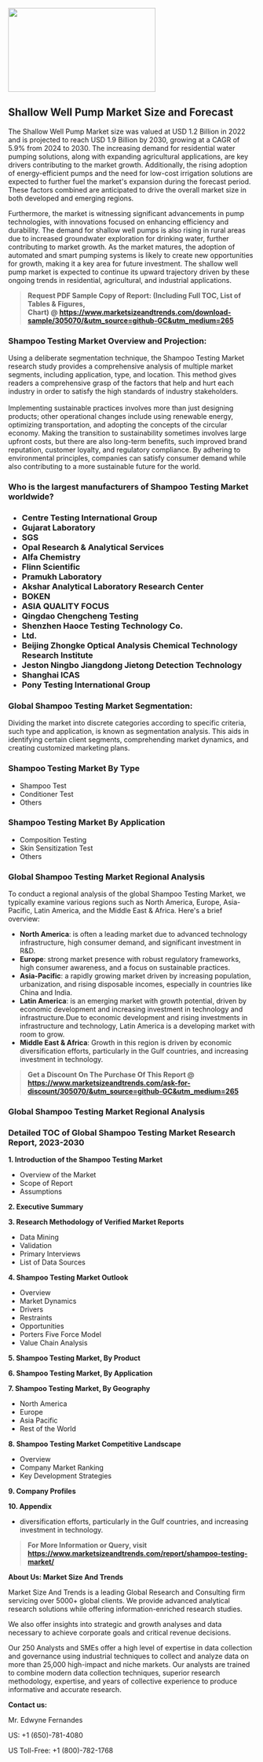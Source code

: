 <p><img class="alignnone size-medium wp-image-20088" src="https://ffe5etoiles.com/wp-content/uploads/2024/12/MST1-300x171.png" alt="" width="300" height="171" /></p><h2>Shallow Well Pump Market Size and Forecast</h2><p>The Shallow Well Pump Market size was valued at USD 1.2 Billion in 2022 and is projected to reach USD 1.9 Billion by 2030, growing at a CAGR of 5.9% from 2024 to 2030. The increasing demand for residential water pumping solutions, along with expanding agricultural applications, are key drivers contributing to the market growth. Additionally, the rising adoption of energy-efficient pumps and the need for low-cost irrigation solutions are expected to further fuel the market's expansion during the forecast period. These factors combined are anticipated to drive the overall market size in both developed and emerging regions.</p><p>Furthermore, the market is witnessing significant advancements in pump technologies, with innovations focused on enhancing efficiency and durability. The demand for shallow well pumps is also rising in rural areas due to increased groundwater exploration for drinking water, further contributing to market growth. As the market matures, the adoption of automated and smart pumping systems is likely to create new opportunities for growth, making it a key area for future investment. The shallow well pump market is expected to continue its upward trajectory driven by these ongoing trends in residential, agricultural, and industrial applications.</p></p><blockquote id="" class=""><strong>Request PDF Sample Copy of Report: (Including Full TOC, List of Tables &amp; Figures, Chart)&nbsp;@&nbsp;<strong><a href="https://www.marketsizeandtrends.com/download-sample/305070/&utm_source=github-GC&utm_medium=265" target="_blank">https://www.marketsizeandtrends.com/download-sample/305070/&utm_source=github-GC&utm_medium=265</a></strong></strong></blockquote><h3 id="" class="">Shampoo Testing Market&nbsp;Overview and Projection:</h3><p id="" class="">Using a deliberate segmentation technique, the Shampoo Testing Market research study provides a comprehensive analysis of multiple market segments, including application, type, and location. This method gives readers a comprehensive grasp of the factors that help and hurt each industry in order to satisfy the high standards of industry stakeholders. <br /> <br />Implementing sustainable practices involves more than just designing products; other operational changes include using renewable energy, optimizing transportation, and adopting the concepts of the circular economy. Making the transition to sustainability sometimes involves large upfront costs, but there are also long-term benefits, such improved brand reputation, customer loyalty, and regulatory compliance. By adhering to environmental principles, companies can satisfy consumer demand while also contributing to a more sustainable future for the world.</p><h3 id="" class="">Who is the largest manufacturers of&nbsp;Shampoo Testing Market worldwide?</h3><h3 class=""><p><ul><li>Centre Testing International Group </li><li> Gujarat Laboratory </li><li> SGS </li><li> Opal Research & Analytical Services </li><li> Alfa Chemistry </li><li> Flinn Scientific </li><li> Pramukh Laboratory </li><li> Akshar Analytical Laboratory Research Center </li><li> BOKEN </li><li> ASIA QUALITY FOCUS </li><li> Qingdao Chengcheng Testing </li><li> Shenzhen Haoce Testing Technology Co. </li><li> Ltd. </li><li> Beijing Zhongke Optical Analysis Chemical Technology Research Institute </li><li> Jeston Ningbo Jiangdong Jietong Detection Technology </li><li> Shanghai ICAS </li><li> Pony Testing International Group</li></ul></p></h3><h3 id="" class="">Global&nbsp;Shampoo Testing Market Segmentation:</h3><p id="" class="">Dividing the market into discrete categories according to specific criteria, such type and application, is known as segmentation analysis. This aids in identifying certain client segments, comprehending market dynamics, and creating customized marketing plans.</p><h3 id="" class="">Shampoo Testing Market&nbsp;By Type</h3><p><p><ul><li>Shampoo Test</li><li> Conditioner Test</li><li> Others</p></li></ul></p></p><h3 id="" class="">Shampoo Testing Market&nbsp;By Application</h3><p class=""><p><ul><li>Composition Testing</li><li> Skin Sensitization Test</li><li> Others</li></ul></p></p><h3 id="" class="">Global Shampoo Testing Market Regional Analysis</h3><p id="" class="">To conduct a regional analysis of the global Shampoo Testing Market, we typically examine various regions such as North America, Europe, Asia-Pacific, Latin America, and the Middle East &amp; Africa. Here's a brief overview:</p><ul><li><strong>North America</strong>: is often a leading market due to advanced technology infrastructure, high consumer demand, and significant investment in R&amp;D.</li><li><strong>Europe</strong>: strong market presence with robust regulatory frameworks, high consumer awareness, and a focus on sustainable practices.</li><li><strong>Asia-Pacific</strong>: a rapidly growing market driven by increasing population, urbanization, and rising disposable incomes, especially in countries like China and India.</li><li><strong>Latin America</strong>: is an emerging market with growth potential, driven by economic development and increasing investment in technology and infrastructure.Due to economic development and rising investments in infrastructure and technology, Latin America is a developing market with room to grow.</li><li><strong>Middle East &amp; Africa</strong>: Growth in this region is driven by economic diversification efforts, particularly in the Gulf countries, and increasing investment in technology.</li></ul><blockquote id="" class=""><strong>Get a Discount On The Purchase Of This Report @ <strong><a href="https://www.marketsizeandtrends.com/ask-for-discount/305070/&utm_source=github-GC&utm_medium=265" target="_blank">https://www.marketsizeandtrends.com/ask-for-discount/305070/&utm_source=github-GC&utm_medium=265</a></strong></strong></blockquote><h3 id="" class="">Global Shampoo Testing Market Regional Analysis</h3><h3 id="" class="">Detailed TOC of Global Shampoo Testing Market Research Report, 2023-2030</h3><p id="" class=""><strong>1. Introduction of the Shampoo Testing Market</strong></p><ul><li>Overview of the Market</li><li>Scope of Report</li><li>Assumptions</li></ul><p id="" class=""><strong>2. Executive Summary</strong></p><p id="" class=""><strong>3. Research Methodology of Verified Market Reports</strong></p><ul><li>Data Mining</li><li>Validation</li><li>Primary Interviews</li><li>List of Data Sources</li></ul><p id="" class=""><strong>4. Shampoo Testing Market Outlook</strong></p><ul><li>Overview</li><li>Market Dynamics</li><li>Drivers</li><li>Restraints</li><li>Opportunities</li><li>Porters Five Force Model</li><li>Value Chain Analysis</li></ul><p id="" class=""><strong>5. Shampoo Testing Market, By Product</strong></p><p id="" class=""><strong>6. Shampoo Testing Market, By Application</strong></p><p id="" class=""><strong>7. Shampoo Testing Market, By Geography</strong></p><ul><li>North America</li><li>Europe</li><li>Asia Pacific</li><li>Rest of the World</li></ul><p id="" class=""><strong>8. Shampoo Testing Market Competitive Landscape</strong></p><ul><li>Overview</li><li>Company Market Ranking</li><li>Key Development Strategies</li></ul><p id="" class=""><strong>9. Company Profiles</strong></p><p id="" class=""><strong>10. Appendix</strong></p><ul><li>diversification efforts, particularly in the Gulf countries, and increasing investment in technology.</li></ul><blockquote id="" class=""><strong>For More Information or Query, visit <strong><strong><a href="https://www.marketsizeandtrends.com/report/shampoo-testing-market/" target="_blank">https://www.marketsizeandtrends.com/report/shampoo-testing-market/</a></strong></strong></strong></blockquote><p id="" class=""><strong>About Us: Market Size And Trends</strong></p><p id="" class="">Market Size And Trends is a leading Global Research and Consulting firm servicing over 5000+ global clients. We provide advanced analytical research solutions while offering information-enriched research studies.</p><p id="" class="">We also offer insights into strategic and growth analyses and data necessary to achieve corporate goals and critical revenue decisions.</p><p id="" class="">Our 250 Analysts and SMEs offer a high level of expertise in data collection and governance using industrial techniques to collect and analyze data on more than 25,000 high-impact and niche markets. Our analysts are trained to combine modern data collection techniques, superior research methodology, expertise, and years of collective experience to produce informative and accurate research.</p><p id="" class=""><strong>Contact us:</strong></p><p id="" class="">Mr. Edwyne Fernandes</p><p id="" class="">US: +1 (650)-781-4080</p><p id="" class="">US Toll-Free: +1 (800)-782-1768</p>
